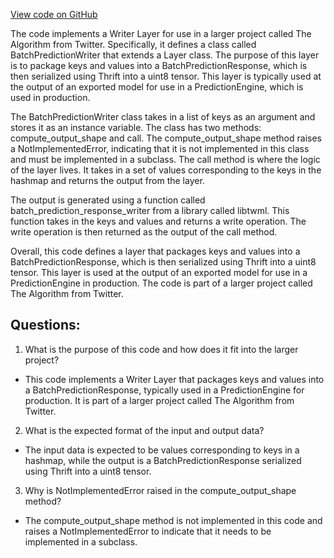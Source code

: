[View code on GitHub](https://github.com/misbahsy/the-algorithm/twml/twml/layers/batch_prediction_writer.py)

The code implements a Writer Layer for use in a larger project called The Algorithm from Twitter. Specifically, it defines a class called BatchPredictionWriter that extends a Layer class. The purpose of this layer is to package keys and values into a BatchPredictionResponse, which is then serialized using Thrift into a uint8 tensor. This layer is typically used at the output of an exported model for use in a PredictionEngine, which is used in production.

The BatchPredictionWriter class takes in a list of keys as an argument and stores it as an instance variable. The class has two methods: compute_output_shape and call. The compute_output_shape method raises a NotImplementedError, indicating that it is not implemented in this class and must be implemented in a subclass. The call method is where the logic of the layer lives. It takes in a set of values corresponding to the keys in the hashmap and returns the output from the layer.

The output is generated using a function called batch_prediction_response_writer from a library called libtwml. This function takes in the keys and values and returns a write operation. The write operation is then returned as the output of the call method.

Overall, this code defines a layer that packages keys and values into a BatchPredictionResponse, which is then serialized using Thrift into a uint8 tensor. This layer is used at the output of an exported model for use in a PredictionEngine in production. The code is part of a larger project called The Algorithm from Twitter.
## Questions: 
 1. What is the purpose of this code and how does it fit into the larger project?
- This code implements a Writer Layer that packages keys and values into a BatchPredictionResponse, typically used in a PredictionEngine for production. It is part of a larger project called The Algorithm from Twitter.

2. What is the expected format of the input and output data?
- The input data is expected to be values corresponding to keys in a hashmap, while the output is a BatchPredictionResponse serialized using Thrift into a uint8 tensor.

3. Why is NotImplementedError raised in the compute_output_shape method?
- The compute_output_shape method is not implemented in this code and raises a NotImplementedError to indicate that it needs to be implemented in a subclass.